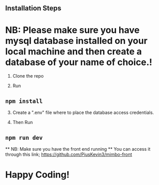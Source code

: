 
## Installation Steps

# NB: Please make sure you have mysql database installed on your local machine and then create a database of your name of choice.!

1. Clone the repo

2. Run 
## `npm install`

3. Create a ".env" file where to place the database access credentials.

4. Then Run
## `npm run dev`


** NB: Make sure you have the front end running
** You can access it through this link;
https://github.com/PiusKevin3/mimbo-front

# Happy Coding!

